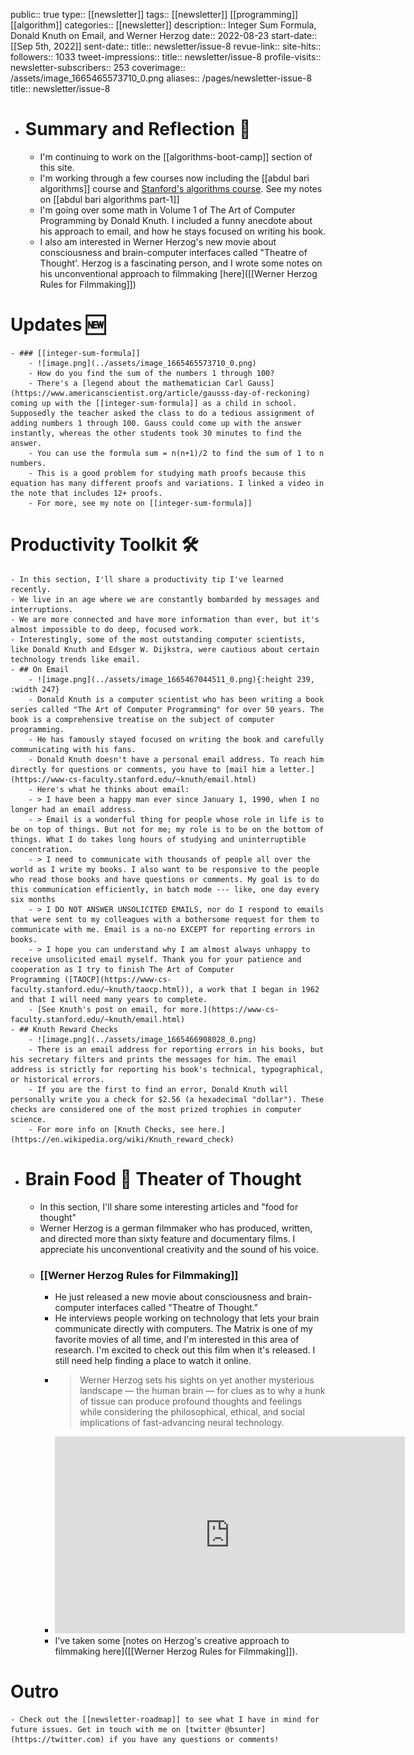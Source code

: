 public:: true
type:: [[newsletter]]
tags:: [[newsletter]] [[programming]] [[algorithm]]
categories:: [[newsletter]]
description:: Integer Sum Formula, Donald Knuth on Email, and Werner Herzog
date:: 2022-08-23
start-date:: [[Sep 5th, 2022]]
sent-date:: 
title:: newsletter/issue-8
revue-link::
site-hits:: 
followers:: 1033
tweet-impressions:: 
title:: newsletter/issue-8
profile-visits::
newsletter-subscribers:: 253
coverimage:: /assets/image_1665465573710_0.png
aliases:: /pages/newsletter-issue-8
title:: newsletter/issue-8

- # Summary and Reflection 🤔
	- I'm continuing to work on the [[algorithms-boot-camp]] section of this site.
	- I'm working through a few courses now including the [[abdul bari algorithms]] course and [Stanford's algorithms course](https://stanford-cs161.github.io/winter2021/lectures/). See my notes on [[abdul bari algorithms part-1]]
	- I'm going over some math in Volume 1 of The Art of Computer Programming by Donald Knuth. I included a funny anecdote about his approach to email, and how he stays focused on writing his book.
	- I also am interested in Werner Herzog's new movie about consciousness and brain-computer interfaces called "Theatre of Thought'. Herzog is a fascinating person, and I wrote some notes on his unconventional approach to filmmaking [here]([[Werner Herzog Rules for Filmmaking]])
# Updates 🆕
	- ### [[integer-sum-formula]]
		- ![image.png](../assets/image_1665465573710_0.png)
		- How do you find the sum of the numbers 1 through 100?
		- There's a [legend about the mathematician Carl Gauss](https://www.americanscientist.org/article/gausss-day-of-reckoning) coming up with the [[integer-sum-formula]] as a child in school. Supposedly the teacher asked the class to do a tedious assignment of adding numbers 1 through 100. Gauss could come up with the answer instantly, whereas the other students took 30 minutes to find the answer.
		- You can use the formula sum = n(n+1)/2 to find the sum of 1 to n numbers.
		- This is a good problem for studying math proofs because this equation has many different proofs and variations. I linked a video in the note that includes 12+ proofs.
		- For more, see my note on [[integer-sum-formula]]
# Productivity Toolkit 🛠️
	- In this section, I'll share a productivity tip I've learned recently.
	- We live in an age where we are constantly bombarded by messages and interruptions.
	- We are more connected and have more information than ever, but it's almost impossible to do deep, focused work.
	- Interestingly, some of the most outstanding computer scientists, like Donald Knuth and Edsger W. Dijkstra, were cautious about certain technology trends like email.
	- ## On Email
		- ![image.png](../assets/image_1665467044511_0.png){:height 239, :width 247}
		- Donald Knuth is a computer scientist who has been writing a book series called "The Art of Computer Programming" for over 50 years. The book is a comprehensive treatise on the subject of computer programming.
		- He has famously stayed focused on writing the book and carefully communicating with his fans.
		- Donald Knuth doesn't have a personal email address. To reach him directly for questions or comments, you have to [mail him a letter.](https://www-cs-faculty.stanford.edu/~knuth/email.html)
		- Here's what he thinks about email:
		- > I have been a happy man ever since January 1, 1990, when I no longer had an email address.
		- > Email is a wonderful thing for people whose role in life is to be on top of things. But not for me; my role is to be on the bottom of things. What I do takes long hours of studying and uninterruptible concentration.
		- > I need to communicate with thousands of people all over the world as I write my books. I also want to be responsive to the people who read those books and have questions or comments. My goal is to do this communication efficiently, in batch mode --- like, one day every six months
		- > I DO NOT ANSWER UNSOLICITED EMAILS, nor do I respond to emails that were sent to my colleagues with a bothersome request for them to communicate with me. Email is a no-no EXCEPT for reporting errors in books.
		- > I hope you can understand why I am almost always unhappy to receive unsolicited email myself. Thank you for your patience and cooperation as I try to finish The Art of Computer Programming ([TAOCP](https://www-cs-faculty.stanford.edu/~knuth/taocp.html)), a work that I began in 1962 and that I will need many years to complete.
		- [See Knuth's post on email, for more.](https://www-cs-faculty.stanford.edu/~knuth/email.html)
	- ## Knuth Reward Checks
		- ![image.png](../assets/image_1665466908028_0.png)
		- There is an email address for reporting errors in his books, but his secretary filters and prints the messages for him. The email address is strictly for reporting his book's technical, typographical, or historical errors.
		- If you are the first to find an error, Donald Knuth will personally write you a check for $2.56 (a hexadecimal "dollar"). These checks are considered one of the most prized trophies in computer science.
		- For more info on [Knuth Checks, see here.](https://en.wikipedia.org/wiki/Knuth_reward_check)
- # Brain Food 🧠 Theater of Thought
	- In this section, I'll share some interesting articles and "food for thought"
	- Werner Herzog is a german filmmaker who has produced, written, and directed more than sixty feature and documentary films. I appreciate his unconventional creativity and the sound of his voice.
	- ### [[Werner Herzog Rules for Filmmaking]]
		- He just released a new movie about consciousness and brain-computer interfaces called "Theatre of Thought."
		- He interviews people working on technology that lets your brain communicate directly with computers. The Matrix is one of my favorite movies of all time, and I'm interested in this area of research. I'm excited to check out this film when it's released. I still need help finding a place to watch it online.
		- > Werner Herzog sets his sights on yet another mysterious landscape — the human brain — for clues as to why a hunk of tissue can produce profound thoughts and feelings while considering the philosophical, ethical, and social implications of fast-advancing neural technology.
		- <iframe width="560" height="315" src="https://www.youtube.com/embed/9P0nHSKwWMU" title="YouTube video player" frameborder="0" allow="accelerometer; autoplay; clipboard-write; encrypted-media; gyroscope; picture-in-picture" allowfullscreen></iframe>
		- I've taken some [notes on Herzog's creative approach to filmmaking here]([[Werner Herzog Rules for Filmmaking]]).
# Outro
	- Check out the [[newsletter-roadmap]] to see what I have in mind for future issues. Get in touch with me on [twitter @bsunter](https://twitter.com) if you have any questions or comments!